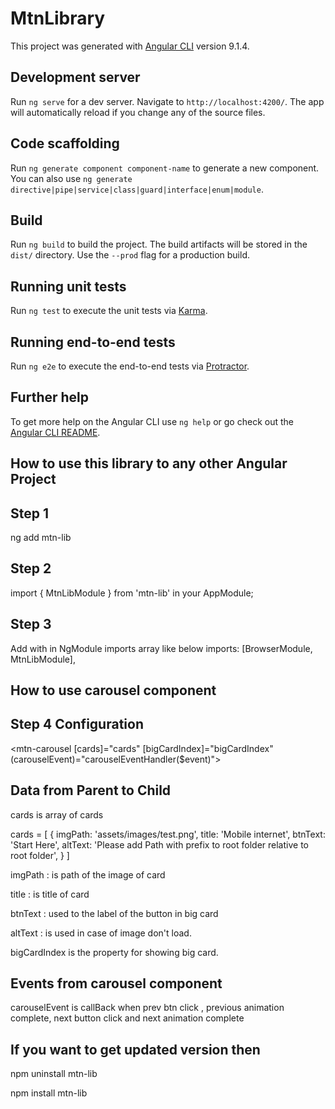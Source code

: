 # MtnLibrary

This project was generated with [Angular CLI](https://github.com/angular/angular-cli) version 9.1.4.

## Development server

Run `ng serve` for a dev server. Navigate to `http://localhost:4200/`. The app will automatically reload if you change any of the source files.

## Code scaffolding

Run `ng generate component component-name` to generate a new component. You can also use `ng generate directive|pipe|service|class|guard|interface|enum|module`.

## Build

Run `ng build` to build the project. The build artifacts will be stored in the `dist/` directory. Use the `--prod` flag for a production build.

## Running unit tests

Run `ng test` to execute the unit tests via [Karma](https://karma-runner.github.io).

## Running end-to-end tests

Run `ng e2e` to execute the end-to-end tests via [Protractor](http://www.protractortest.org/).

## Further help

To get more help on the Angular CLI use `ng help` or go check out the [Angular CLI README](https://github.com/angular/angular-cli/blob/master/README.md).

## How to use this library to any other Angular Project

## Step 1

ng add mtn-lib

## Step 2

import { MtnLibModule } from 'mtn-lib' in your AppModule;

## Step 3

Add with in NgModule imports array like below
imports: [BrowserModule, MtnLibModule],

## How to use carousel component

## Step 4 Configuration

<mtn-carousel [cards]="cards" [bigCardIndex]="bigCardIndex" (carouselEvent)="carouselEventHandler($event)"></mtn-carousel>

## Data from Parent to Child

cards is array of cards

cards = [
{
imgPath: 'assets/images/test.png',
title: 'Mobile internet',
btnText: 'Start Here',
altText:
'Please add Path with prefix to root folder relative to root folder',
}
]

imgPath  : is path of the image of card

title :  is title of card

btnText : used to the label of the button in big card

altText : is used in case of image don't load.

bigCardIndex is the property for showing big card.

## Events from carousel component

carouselEvent is callBack 
when prev btn click , 
previous animation complete,
next button click 
and next animation complete


## If you want to get updated version then

npm uninstall mtn-lib

npm install mtn-lib
